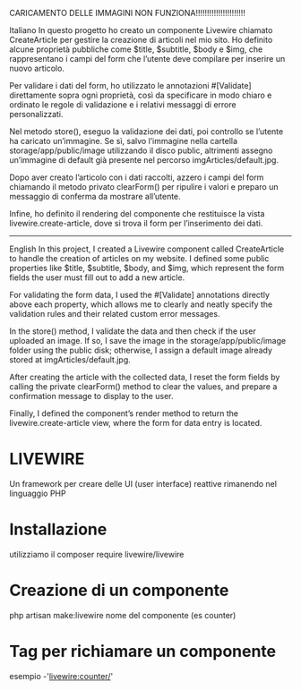 CARICAMENTO DELLE IMMAGINI NON FUNZIONA!!!!!!!!!!!!!!!!!!!!!!


Italiano
In questo progetto ho creato un componente Livewire chiamato CreateArticle per gestire la creazione di articoli nel mio sito. Ho definito alcune proprietà pubbliche come $title, $subtitle, $body e $img, che rappresentano i campi del form che l’utente deve compilare per inserire un nuovo articolo.

Per validare i dati del form, ho utilizzato le annotazioni #[Validate] direttamente sopra ogni proprietà, così da specificare in modo chiaro e ordinato le regole di validazione e i relativi messaggi di errore personalizzati.

Nel metodo store(), eseguo la validazione dei dati, poi controllo se l’utente ha caricato un’immagine. Se sì, salvo l’immagine nella cartella storage/app/public/image utilizzando il disco public, altrimenti assegno un’immagine di default già presente nel percorso imgArticles/default.jpg.

Dopo aver creato l’articolo con i dati raccolti, azzero i campi del form chiamando il metodo privato clearForm() per ripulire i valori e preparo un messaggio di conferma da mostrare all’utente.

Infine, ho definito il rendering del componente che restituisce la vista livewire.create-article, dove si trova il form per l’inserimento dei dati.

-------------------------------------------------------------------------------------------------------------------------------------------------------------------------------------------
English
In this project, I created a Livewire component called CreateArticle to handle the creation of articles on my website. I defined some public properties like $title, $subtitle, $body, and $img, which represent the form fields the user must fill out to add a new article.

For validating the form data, I used the #[Validate] annotations directly above each property, which allows me to clearly and neatly specify the validation rules and their related custom error messages.

In the store() method, I validate the data and then check if the user uploaded an image. If so, I save the image in the storage/app/public/image folder using the public disk; otherwise, I assign a default image already stored at imgArticles/default.jpg.

After creating the article with the collected data, I reset the form fields by calling the private clearForm() method to clear the values, and prepare a confirmation message to display to the user.

Finally, I defined the component’s render method to return the livewire.create-article view, where the form for data entry is located.



#   LIVEWIRE

Un framework per creare delle UI (user interface) reattive rimanendo nel linguaggio PHP

# Installazione

utilizziamo il composer require livewire/livewire

# Creazione di  un componente

php artisan make:livewire nome del componente (es counter)

# Tag per richiamare un componente

esempio  -'<livewire:counter/>'

